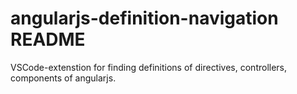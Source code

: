 # angularjs-definition-navigation README

VSCode-extenstion for finding definitions of directives, controllers, components of angularjs.